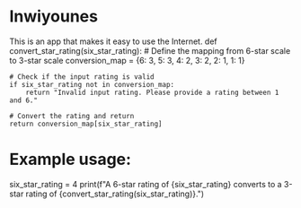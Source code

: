 # Inwiyounes
This is an app that makes it easy to use the Internet.
def convert_star_rating(six_star_rating):
    # Define the mapping from 6-star scale to 3-star scale
    conversion_map = {6: 3, 5: 3, 4: 2, 3: 2, 2: 1, 1: 1}

    # Check if the input rating is valid
    if six_star_rating not in conversion_map:
        return "Invalid input rating. Please provide a rating between 1 and 6."

    # Convert the rating and return
    return conversion_map[six_star_rating]

# Example usage:
six_star_rating = 4
print(f"A 6-star rating of {six_star_rating} converts to a 3-star rating of {convert_star_rating(six_star_rating)}.")
